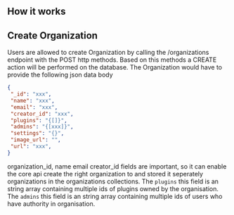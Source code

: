 ## How it works

Create Organization
----------
Users are allowed to create Organization by calling the /organizations endpoint with the POST http methods.
Based on this methods a CREATE action will be performed on the database. The Organization would have to provide the following json data body
```json
{
 "_id": "xxx",
 "name": "xxx",
 "email": "xxx",
 "creator_id": "xxx",
 "plugins": "{[]}",
 "admins": "{[xxx]}",
 "settings": "{}",
 "image_url": "",
 "url": "xxx",
}
```
organization_id, name email creator_id fields are important, so it can enable the core api create the right organization to and stored it seperately organizations in the organizations collections.
The `plugins` this field is an string array containing multiple ids of plugins owned by the organisation.
The `admins` this field is an string array containing multiple ids of users who have authority in organisation.
